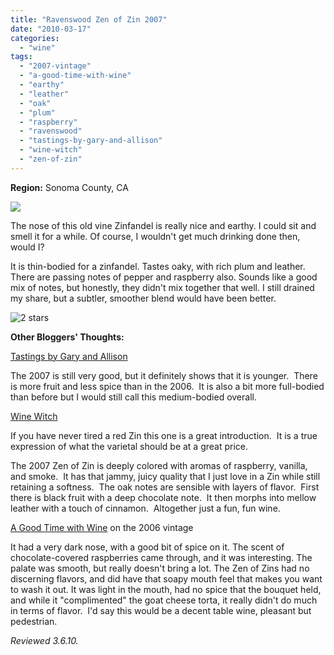 ```yaml
---
title: "Ravenswood Zen of Zin 2007"
date: "2010-03-17"
categories:
  - "wine"
tags:
  - "2007-vintage"
  - "a-good-time-with-wine"
  - "earthy"
  - "leather"
  - "oak"
  - "plum"
  - "raspberry"
  - "ravenswood"
  - "tastings-by-gary-and-allison"
  - "wine-witch"
  - "zen-of-zin"
---
```


**Region:** Sonoma County, CA

![](http://www.rebeccagomezfarrell.com/gourmez/photos/zenofzin.jpg)

The nose of this old vine Zinfandel is really nice and earthy. I could sit and smell it for a while. Of course, I wouldn't get much drinking done then, would I?

It is thin-bodied for a zinfandel. Tastes oaky, with rich plum and leather. There are passing notes of pepper and raspberry also. Sounds like a good mix of notes, but honestly, they didn't mix together that well. I still drained my share, but a subtler, smoother blend would have been better.




<div class="caption">

![2 stars](http://s3.amazonaws.com/thegourmez-wpmedia/2009/02/rating_chicken11.gif "rating_chicken11")</div>


**Other Bloggers' Thoughts:**

[Tastings by Gary and Allison](http://www.obrientastings.com/2010/02/2007-ravenswood-zen-of-zin-zinfandel.html)

The 2007 is still very good, but it definitely shows that it is younger.  There is more fruit and less spice than in the 2006.  It is also a bit more full-bodied than before but I would still call this medium-bodied overall.

[Wine Witch](http://winewitch.net/wine-musings/zen-of-zin-2007-california-2007-10-12/)

If you have never tired a red Zin this one is a great introduction.  It is a true expression of what the varietal should be at a great price.

The 2007 Zen of Zin is deeply colored with aromas of raspberry, vanilla, and smoke.  It has that jammy, juicy quality that I just love in a Zin while still retaining a softness.  The oak notes are sensible with layers of flavor.  First there is black fruit with a deep chocolate note.  It then morphs into mellow leather with a touch of cinnamon.  Altogether just a fun, fun wine.

[A Good Time with Wine](http://agoodtimewithwine.com/2009/02/15/grocery-store-zins/) on the 2006 vintage

It had a very dark nose, with a good bit of spice on it. The scent of chocolate-covered raspberries came through, and it was interesting. The palate was smooth, but really doesn't bring a lot. The Zen of Zins had no discerning flavors, and did have that soapy mouth feel that makes you want to wash it out. It was light in the mouth, had no spice that the bouquet held, and while it "complimented" the goat cheese torta, it really didn't do much in terms of flavor.  I'd say this would be a decent table wine, pleasant but pedestrian.

_Reviewed 3.6.10._
